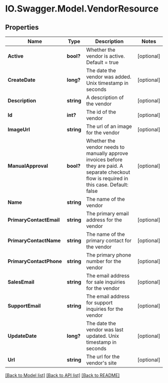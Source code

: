 # IO.Swagger.Model.VendorResource
## Properties

Name | Type | Description | Notes
------------ | ------------- | ------------- | -------------
**Active** | **bool?** | Whether the vendor is active.  Default &#x3D; true | [optional] 
**CreateDate** | **long?** | The date the vendor was added. Unix timestamp in seconds | [optional] 
**Description** | **string** | A description of the vendor | [optional] 
**Id** | **int?** | The id of the vendor | [optional] 
**ImageUrl** | **string** | The url of an image for the vendor | [optional] 
**ManualApproval** | **bool?** | Whether the vendor needs to manually approve invoices before they are paid.  A separate checkout flow is required in this case.  Default: false | [optional] 
**Name** | **string** | The name of the vendor | 
**PrimaryContactEmail** | **string** | The primary email address for the vendor | [optional] 
**PrimaryContactName** | **string** | The name of the primary contact for the vendor | [optional] 
**PrimaryContactPhone** | **string** | The primary phone number for the vendor | [optional] 
**SalesEmail** | **string** | The email address for sale inquiries for the vendor | [optional] 
**SupportEmail** | **string** | The email address for support inquiries for the vendor | [optional] 
**UpdateDate** | **long?** | The date the vendor was last updated. Unix timestamp in seconds | [optional] 
**Url** | **string** | The url for the vendor&#39;s site | [optional] 

[[Back to Model list]](../README.md#documentation-for-models) [[Back to API list]](../README.md#documentation-for-api-endpoints) [[Back to README]](../README.md)

